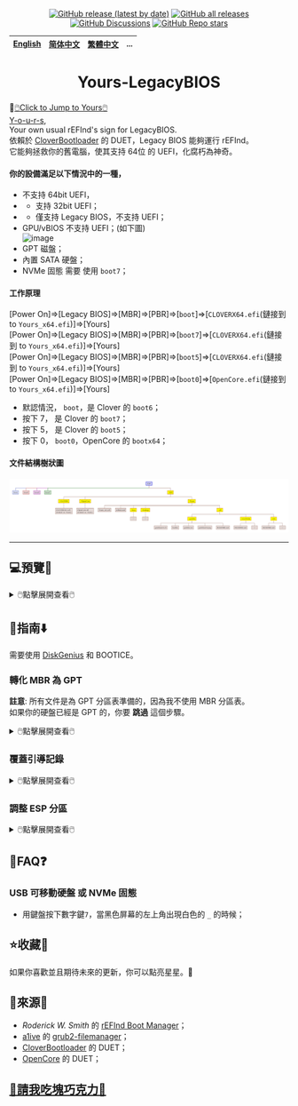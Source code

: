 <div align="center">

[![GitHub release (latest by date)](https://img.shields.io/github/v/release/M-L-P/Yours-LegacyBIOS)](https://github.com/M-L-P/Yours-LegacyBIOS/releases/latest)
[![GitHub all releases](https://img.shields.io/github/downloads/M-L-P/Yours-LegacyBIOS/total)](https://github.com/M-L-P/Yours-LegacyBIOS/releases)
[![GitHub Discussions](https://img.shields.io/github/discussions/M-L-P/Yours-LegacyBIOS)](https://github.com/M-L-P/Yours-LegacyBIOS/discussions)
[![GitHub Repo stars](https://img.shields.io/github/stars/M-L-P/Yours-LegacyBIOS?style=social)](https://github.com/M-L-P/Yours-LegacyBIOS/stargazers)

</div>

[English](README.md)|[简体中文](README-自述文件.md)|[繁體中文](README-繁體中文.md)|...
--|--|--|--

<h1 align="center">Yours-LegacyBIOS</h1>

🚩[🖱️Click to Jump to Yours🖱️](https://github.com/M-L-P/rEFInd-theme-Yours)<br/>
[Y-o-u-r-s](https://github.com/M-L-P/rEFInd-theme-Yours),<br/>
Your own usual rEFInd's sign for LegacyBIOS.<br/>
依賴於 [CloverBootloader](https://github.com/CloverHackyColor/CloverBootloader) 的 DUET，Legacy BIOS 能夠運行 rEFInd。<br/>
它能夠拯救你的舊電腦，使其支持 64位 的 UEFI，化腐朽為神奇。
#### 你的設備滿足以下情況中的一種，
- 不支持 64bit UEFI，
- - 支持 32bit UEFI；
- - 僅支持 Legacy BIOS，不支持 UEFI；
- GPU/vBIOS 不支持 UEFI；(如下圖)<br/>
![image](https://user-images.githubusercontent.com/69227436/213923710-120c5a02-30ea-4005-b2fe-c8e9adc7b6d7.png)
- GPT 磁盤；
- 內置 SATA 硬盤；
- NVMe 固態 需要 使用 `boot7`；
#### 工作原理
[Power On]=>[Legacy BIOS]=>[MBR]=>[PBR]=>[`boot`]=>[`CLOVERX64.efi`(鏈接到 to `Yours_x64.efi`)]=>[Yours]<br/>
[Power On]=>[Legacy BIOS]=>[MBR]=>[PBR]=>[`boot7`]=>[`CLOVERX64.efi`(鏈接到 to `Yours_x64.efi`)]=>[Yours]<br/>
[Power On]=>[Legacy BIOS]=>[MBR]=>[PBR]=>[`boot5`]=>[`CLOVERX64.efi`(鏈接到 to `Yours_x64.efi`)]=>[Yours]<br/>
[Power On]=>[Legacy BIOS]=>[MBR]=>[PBR]=>[`boot0`]=>[`OpenCore.efi`(鏈接到 to `Yours_x64.efi`)]=>[Yours]<br/>
- 默認情況， `boot`，是 Clover 的 `boot6`；
- 按下 7， 是 Clover 的 `boot7`；
- 按下 5， 是 Clover 的 `boot5`；
- 按下 0， `boot0`，OpenCore 的 `bootx64`；
#### 文件結構樹狀圖
<img src="https://raw.githubusercontent.com/M-L-P/.github/main/screenshots/Yours-LegacyBIOS/Yours-LegacyBIOS.png">

-----------------------------------------------------------------------------------------------------------------------------------
## 💻️預覽👀

<details>
<summary>🖱️點擊展開查看🖱️</summary>

<img src="https://raw.githubusercontent.com/M-L-P/.github/main/screenshots/Yours-LegacyBIOS/about.duet.png">
<img src="https://raw.githubusercontent.com/M-L-P/.github/main/screenshots/Yours/M.big.png">
</details>

## 🧭指南⬇️

需要使用 [DiskGenius](https://www.diskgenius.com/) 和 BOOTICE。
### 轉化 MBR 為 GPT
__註意__: 所有文件是為 GPT 分區表準備的，因為我不使用 MBR 分區表。<br/>
如果你的硬盤已經是 GPT 的，你要 __跳過__ 這個步驟。
<details>
<summary>🖱️點擊展開查看🖱️</summary>
https://www.diskgenius.com/manual/convert-partition-table-style.php

![image](https://github.com/M-L-P/Yours-LegacyBIOS/assets/69227436/93246cd8-f616-43c7-a5ac-8ca224ef8fb0)
</details>

### 覆蓋引導記錄

<details>
<summary>🖱️點擊展開查看🖱️</summary>

#### 備份 EFI 文件
- 打開 DiskGenius；
- 把 ESP分區 中的所有的文件 復製到其他你想要的位置；
#### 格式化 ESP 成 FAT32
- 打開 DiskGenius；
- 格式化 ESP 成 FAT32(Basic data partition)；
- - 或者 在第一個分區前面 創建一個 FAT32 分區。
#### 覆蓋 MBR 和 PBR
- 打開 BOOTICE；
- `zip: Boot_Record\MBR.bin` 用來覆蓋內置 SATA 硬盤的 MBR；<br/>
  ![mbr](https://github.com/M-L-P/Yours-LegacyBIOS/assets/69227436/af8d8cb4-3e10-48a8-ab06-71a8e69ed3ba)

- `zip: Boot_Record\PBR.bin` 用來覆蓋 FAT32 的 PBR；<br/>
  ![pbr](https://github.com/M-L-P/Yours-LegacyBIOS/assets/69227436/a2a6f8f1-6b28-48a3-90fc-b7ed140adc86)

#### 把 FAT32 變成 ESP
- 打開 DiskGenius；
- [編輯分區參數](https://www.diskgenius.com/manual/modify-partition-para.php), set the FAT32 as ESP；
- 命名為 `EFI system partition`(如下圖)<br/>
[<img src="https://github.com/M-L-P/Yours-LegacyBIOS/assets/69227436/2fb6df69-e8be-4b67-b00f-ebde03fa0538">](https://www.diskgenius.com/manual/modify-partition-para.php)
</details>

### 調整 ESP 分區

<details>
<summary>🖱️點擊展開查看🖱️</summary>

#### 恢復 EFI 文件
- 從你的備份中把 EFI 文件恢復進 ESP 分區。

#### 復製 Yours 到 ESP 分區
- 復製文件 `zip: boot` 到 `ESP: \`；
- 復製文件夾 `zip: EFI\CLOVER` 到 `ESP: \EFI`；
- 復製文件夾 `zip: EFI\Yours` 到 `ESP: \EFI`；

#### 若有 黑蘋果
為了讓圖形界面銜接得更加緊密，中途沒有代碼界面，同時支持安全啟動<br/>
<details>
<summary>🖱️點擊展開查看🖱️</summary>

文件名|所在目錄|文件原理|文件功能
-|-|-|-
`GrubPreLoader_CLOVER.efi`|`EFI\Yours\efi`|鏈接到 `EFI\CLOVER\CLOVERX64.efi`|預啟動 CloverBootloader
`GrubPreLoader_CLOVER.png`|`EFI\Yours\efi`|同名顯示圖標|用於顯示 Clover 的啟動圖標
`GrubPreLoader_OC.efi`|`EFI\Yours\efi`|鏈接到 `EFI\OC\OpenCore.efi`|預啟動 OpenCore
`GrubPreLoader_OC.png`|`EFI\Yours\efi`|同名顯示圖標|用於顯示 OC 的啟動圖標

#### 若是 OpenCore
- 你應該編輯 `config.plist` 設置 `LauncherOption=System` ；

#### 若不用黑果
- 你可以選定 Clover 或 OC 的啟動圖標，按下【Delete】，隱藏對應的入口。
</details>

</details>

## 📝FAQ❓️
### USB 可移動硬盤 或 NVMe 固態
- 用鍵盤按下數字鍵`7`，當黑色屏幕的左上角出現白色的 `_` 的時候；

## ⭐收藏🌟
如果你喜歡並且期待未來的更新，你可以點亮星星。💫

## 🎉來源🎊
- *Roderick W. Smith* 的 [rEFInd Boot Manager](http://www.rodsbooks.com/refind/)；
- [a1ive](https://github.com/a1ive) 的 [grub2-filemanager](https://github.com/a1ive/grub2-filemanager)；
- [CloverBootloader](https://github.com/CloverHackyColor/CloverBootloader) 的 DUET；
- [OpenCore](https://github.com/acidanthera/OpenCorePkg) 的 DUET；

## [🧁請我吃塊巧克力🍫](https://github.com/M-L-P/.github/blob/main/chocolate/chocolate.md)